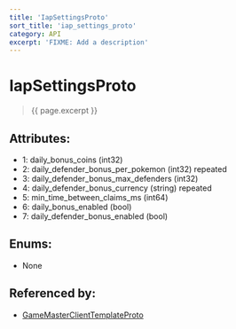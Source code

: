 ```yaml
---
title: 'IapSettingsProto'
sort_title: 'iap_settings_proto'
category: API
excerpt: 'FIXME: Add a description'
---
```


[comment]: <> (THIS PART IS GENERATED - AKA DON'T EDIT THIS PART MANUALLY)

# IapSettingsProto

> {{ page.excerpt }}

## Attributes:

- 1: daily_bonus_coins (int32)
- 2: daily_defender_bonus_per_pokemon (int32) repeated
- 3: daily_defender_bonus_max_defenders (int32)
- 4: daily_defender_bonus_currency (string) repeated
- 5: min_time_between_claims_ms (int64)
- 6: daily_bonus_enabled (bool)
- 7: daily_defender_bonus_enabled (bool)

## Enums:

- None

## Referenced by:

- [GameMasterClientTemplateProto](../GameMasterClientTemplateProto/)

[comment]: <> (YOU CAN EDIT AFTER THIS)
